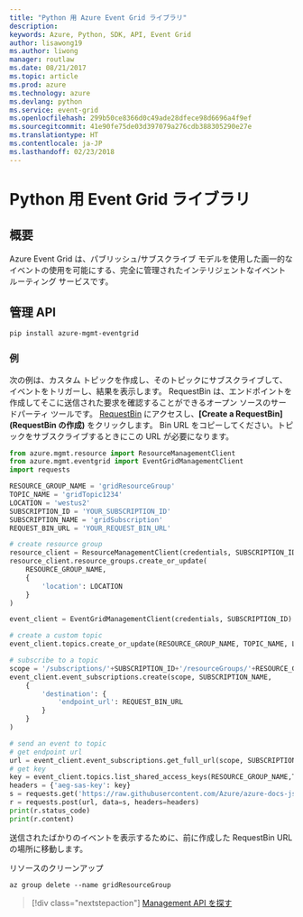 ```yaml
---
title: "Python 用 Azure Event Grid ライブラリ"
description: 
keywords: Azure, Python, SDK, API, Event Grid
author: lisawong19
ms.author: liwong
manager: routlaw
ms.date: 08/21/2017
ms.topic: article
ms.prod: azure
ms.technology: azure
ms.devlang: python
ms.service: event-grid
ms.openlocfilehash: 299b50ce8366d0c49ade28dfece98d6696a4f9ef
ms.sourcegitcommit: 41e90fe75de03d397079a276cdb388305290e27e
ms.translationtype: HT
ms.contentlocale: ja-JP
ms.lasthandoff: 02/23/2018
---
```

# <a name="event-grid-libraries-for-python"></a>Python 用 Event Grid ライブラリ

## <a name="overview"></a>概要
Azure Event Grid は、パブリッシュ/サブスクライブ モデルを使用した画一的なイベントの使用を可能にする、完全に管理されたインテリジェントなイベント ルーティング サービスです。

## <a name="management-api"></a>管理 API
```bash
pip install azure-mgmt-eventgrid
```

### <a name="example"></a>例
次の例は、カスタム トピックを作成し、そのトピックにサブスクライブして、イベントをトリガーし、結果を表示します。 RequestBin は、エンドポイントを作成してそこに送信された要求を確認することができるオープン ソースのサードパーティ ツールです。 [RequestBin](https://requestb.in/) にアクセスし、**[Create a RequestBin]\(RequestBin の作成\)** をクリックします。 Bin URL をコピーしてください。トピックをサブスクライブするときにこの URL が必要になります。

```python
from azure.mgmt.resource import ResourceManagementClient
from azure.mgmt.eventgrid import EventGridManagementClient
import requests

RESOURCE_GROUP_NAME = 'gridResourceGroup'
TOPIC_NAME = 'gridTopic1234'
LOCATION = 'westus2'
SUBSCRIPTION_ID = 'YOUR_SUBSCRIPTION_ID'
SUBSCRIPTION_NAME = 'gridSubscription'
REQUEST_BIN_URL = 'YOUR_REQUEST_BIN_URL'

# create resource group
resource_client = ResourceManagementClient(credentials, SUBSCRIPTION_ID)
resource_client.resource_groups.create_or_update(
    RESOURCE_GROUP_NAME,
    {
        'location': LOCATION
    }
)

event_client = EventGridManagementClient(credentials, SUBSCRIPTION_ID)

# create a custom topic
event_client.topics.create_or_update(RESOURCE_GROUP_NAME, TOPIC_NAME, LOCATION)

# subscribe to a topic
scope = '/subscriptions/'+SUBSCRIPTION_ID+'/resourceGroups/'+RESOURCE_GROUP_NAME+'/providers/Microsoft.EventGrid/topics/'+TOPIC_NAME
event_client.event_subscriptions.create(scope, SUBSCRIPTION_NAME,
    {
        'destination': {
            'endpoint_url': REQUEST_BIN_URL
        }
    }
)

# send an event to topic
# get endpoint url
url = event_client.event_subscriptions.get_full_url(scope, SUBSCRIPTION_NAME).endpoint_url
# get key
key = event_client.topics.list_shared_access_keys(RESOURCE_GROUP_NAME,TOPIC_NAME).key1
headers = {'aeg-sas-key': key}
s = requests.get('https://raw.githubusercontent.com/Azure/azure-docs-json-samples/master/event-grid/customevent.json')
r = requests.post(url, data=s, headers=headers)
print(r.status_code)
print(r.content)
```
送信されたばかりのイベントを表示するために、前に作成した RequestBin URL の場所に移動します。

リソースのクリーンアップ
```azurecli-interactive
az group delete --name gridResourceGroup
```

> [!div class="nextstepaction"]
> [Management API を探す](/python/api/overview/azure/eventgrid/management)

